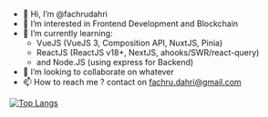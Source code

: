 - 👋 Hi, I’m @fachrudahri
- 👀 I’m interested in Frontend Development and Blockchain
- 🌱 I’m currently learning: 
  - VueJS (VueJS 3, Composition API, NuxtJS, Pinia)
  - ReactJS (ReactJS v18+, NextJS, ahooks/SWR/react-query)
  - and Node.JS (using express for Backend)
- 💞️ I’m looking to collaborate on whatever
- 📫 How to reach me ? contact on fachru.dahri@gmail.com

[![Top Langs](https://github-readme-stats.vercel.app/api/top-langs/?username=fachrudahri&exclude_repo=github-readme-stats,anuraghazra.github.io)](https://github.com/anuraghazra/github-readme-stats)

<!---
fachrudahri/fachrudahri is a ✨ special ✨ repository because its `README.md` (this file) appears on your GitHub profile.
You can click the Preview link to take a look at your changes.
--->
